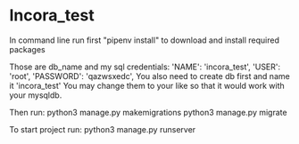 # Incora_test
In command line run first "pipenv install" to download and install required packages


Those are db_name and my sql credentials:
        'NAME': 'incora_test',
        'USER': 'root',
        'PASSWORD': 'qazwsxedc',
You also need to create db first and name it 'incora_test'
You may change them to your like so that it would work with your mysqldb. 

Then run:
    python3 manage.py makemigrations
    python3 manage.py migrate
    
To start project run:
    python3 manage.py runserver
